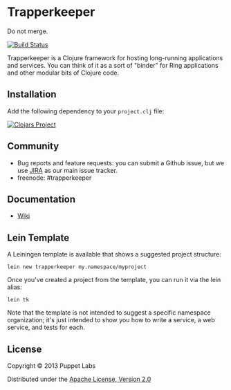 # Trapperkeeper

Do not merge.

[![Build Status](https://travis-ci.org/puppetlabs/trapperkeeper.png?branch=master)](https://travis-ci.org/puppetlabs/trapperkeeper)

Trapperkeeper is a Clojure framework for hosting long-running applications and services.
You can think of it as a sort of "binder" for Ring applications and other modular bits of Clojure code.

## Installation

Add the following dependency to your `project.clj` file:

[![Clojars Project](http://clojars.org/puppetlabs/trapperkeeper/latest-version.svg)](http://clojars.org/puppetlabs/trapperkeeper)

## Community

* Bug reports and feature requests: you can submit a Github issue, but we use [JIRA](https://tickets.puppetlabs.com/browse/TK) as our main issue tracker.
* freenode: #trapperkeeper


## Documentation

* [Wiki](https://github.com/puppetlabs/trapperkeeper/wiki)


## Lein Template

A Leiningen template is available that shows a suggested project structure:

    lein new trapperkeeper my.namespace/myproject
    
Once you've created a project from the template, you can run it via the lein alias:

    lein tk

Note that the template is not intended to suggest a specific namespace organization;
it's just intended to show you how to write a service, a web service, and tests
for each.


## License

Copyright © 2013 Puppet Labs

Distributed under the [Apache License, Version 2.0](http://www.apache.org/licenses/LICENSE-2.0.html)
